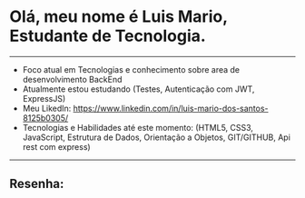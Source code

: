 # Olá, meu nome é Luis Mario, Estudante de Tecnologia.
***
- Foco atual em Tecnologias e conhecimento sobre area de desenvolvimento BackEnd
- Atualmente estou estudando (Testes, Autenticação com JWT, ExpressJS)
- Meu LikedIn: https://www.linkedin.com/in/luis-mario-dos-santos-8125b0305/
- Tecnologias e Habilidades até este momento: (HTML5, CSS3, JavaScript, Estrutura de Dados, Orientação a Objetos, GIT/GITHUB, Api rest com express)
***

## Resenha:
 <link em breve>


